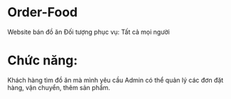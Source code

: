 # Order-Food
Website bán đồ ăn
Đối tượng phục vụ: Tất cả mọi người
# Chức năng: 
  Khách hàng tìm đồ ăn mà mình yêu cầu
  Admin có thể quản lý các đơn đặt hàng, vận chuyển, thêm sản phẩm.
 

  
